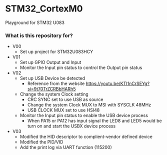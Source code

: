 # STM32_CortexM0 #
Playground for STM32 U083

### What is this repository for? ###

- V00
  - Set up project for STM32U083HCY
- V01
  - Set up GPIO Output and Input
  - Monitor the Input pin status to control the Output pin status
- V02
  - Set up USB Device be detected
	- Reference from the website https://youtu.be/KTI1nCrSEYg?si=9t70TrZCRBbHARh5
  - Change the system Clock setting
	- CRC SYNC set to use USB as source
	- Change the system Clock MUX to MSI with SYSCLK 48MHz
	- USB CLOCK MUX set to use HSI48
  - Monitor the Input pin status to enable the USB device process
	- When PA15 or PA12 has input signal the LED8 and LED5 would be turn on and start the USBX device process
- V03
  - Modified the HID descriptor to complient-vendor defined device
  - Modified the PID/VID
  - Add the print log via UART function (115200)